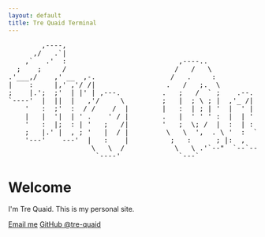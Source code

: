 ```yaml
---
layout: default
title: Tre Quaid Terminal
---
```

<pre>
        ,----,                                                                                       
      ,/   .`|                                                                                       
    ,`   .'  :                           ,----..                                                     
  ;    ;     /                          /   /   \                                 ,--,         ,---, 
.'___,/    ,' __  ,-.                  /   .     :            ,--,              ,--.'|       ,---.'| 
|    :     |,' ,'/ /|                 .   /   ;.  \         ,'_ /|              |  |,        |   | : 
;    |.';  ;'  | |' | ,---.          .   ;   /  ` ;    .--. |  | :    ,--.--.   `--'_        |   | | 
`----'  |  ||  |   ,'/     \         ;   |  ; \ ; |  ,'_ /| :  . |   /       \  ,' ,'|     ,--.__| | 
    '   :  ;'  :  / /    /  |        |   :  | ; | '  |  ' | |  . .  .--.  .-. | '  | |    /   ,'   | 
    |   |  '|  | ' .    ' / |        .   |  ' ' ' :  |  | ' |  | |   \__\/: . . |  | :   .   '  /  | 
    '   :  |;  : | '   ;   /|        '   ;  \; /  |  :  | : ;  ; |   ," .--.; | '  : |__ '   ; |:  | 
    ;   |.' |  , ; '   |  / |         \   \  ',  . \ '  :  `--'   \ /  /  ,.  | |  | '.'||   | '/  ' 
    '---'    ---'  |   :    |          ;   :      ; |:  ,      .-./;  :   .'   \;  :    ;|   :    :| 
                    \   \  /            \   \ .'`--"  `--`----'    |  ,     .-./|  ,   /  \   \  /   
                     `----'              `---`                      `--`---'     ---`-'    `----'    
</pre>

# Welcome

I'm Tre Quaid. This is my personal site.

[Email me](mailto:trequaid@gmail.com)
[GitHub @tre-quaid](https://github.com/tre-quaid)
